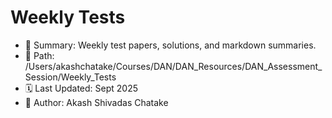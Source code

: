 # Weekly Tests

- 📘 Summary: Weekly test papers, solutions, and markdown summaries.
- 📁 Path: /Users/akashchatake/Courses/DAN/DAN_Resources/DAN_Assessment_Session/Weekly_Tests
- 🗓️ Last Updated: Sept 2025
- 👤 Author: Akash Shivadas Chatake
